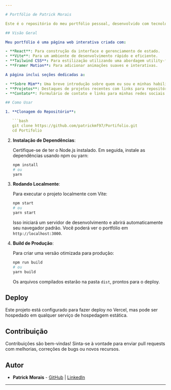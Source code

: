 ```yaml
---

# Portfólio de Patrick Morais

Este é o repositório do meu portfólio pessoal, desenvolvido com tecnologias web modernas para destacar minhas habilidades, projetos e experiências.

## Visão Geral

Meu portfólio é uma página web interativa criada com:

- **React**: Para construção da interface e gerenciamento de estado.
- **Vite**: Para um ambiente de desenvolvimento rápido e eficiente.
- **Tailwind CSS**: Para estilização utilizando uma abordagem utility-first.
- **Framer Motion**: Para adicionar animações suaves e interativas.

A página inclui seções dedicadas a:

- **Sobre Mim**: Uma breve introdução sobre quem eu sou e minhas habilidades.
- **Projetos**: Destaques de projetos recentes com links para repositórios ou páginas de demonstração.
- **Contato**: Formulário de contato e links para minhas redes sociais e perfil no LinkedIn.

## Como Usar

1. **Clonagem do Repositório**:

   ```bash
   git clone https://github.com/patrickmf97/Portifolio.git
   cd Portifolio
   ```

2. **Instalação de Dependências**:

   Certifique-se de ter o Node.js instalado. Em seguida, instale as dependências usando npm ou yarn:

   ```bash
   npm install
   # ou
   yarn
   ```

3. **Rodando Localmente**:

   Para executar o projeto localmente com Vite:

   ```bash
   npm start
   # ou
   yarn start
   ```

   Isso iniciará um servidor de desenvolvimento e abrirá automaticamente seu navegador padrão. Você poderá ver o portfólio em `http://localhost:3000`.

4. **Build de Produção**:

   Para criar uma versão otimizada para produção:

   ```bash
   npm run build
   # ou
   yarn build
   ```

   Os arquivos compilados estarão na pasta `dist`, prontos para o deploy.

## Deploy

Este projeto está configurado para fazer deploy no Vercel, mas pode ser hospedado em qualquer serviço de hospedagem estática.

## Contribuição

Contribuições são bem-vindas! Sinta-se à vontade para enviar pull requests com melhorias, correções de bugs ou novos recursos.

## Autor

- **Patrick Morais** - [GitHub](https://github.com/patrickmf97) | [LinkedIn](https://www.linkedin.com/in/patrick-morais/)

---
```

